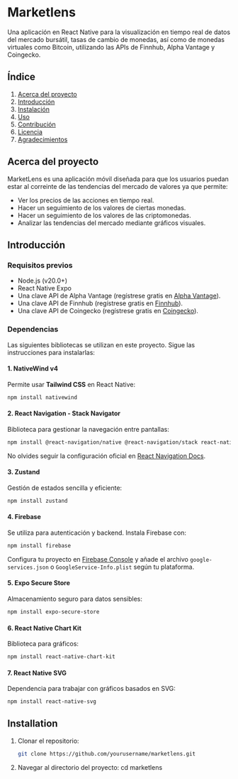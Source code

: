 # Marketlens

Una aplicación en React Native para la visualización en tiempo real de datos del mercado bursátil, tasas de cambio de monedas, así como de monedas virtuales como Bitcoin, utilizando las APIs de Finnhub, Alpha Vantage y Coingecko.

## Índice
1. [Acerca del proyecto](#cerca-del-proyecto)
2. [Introducción](#introducción)
3. [Instalación](#installation)
4. [Uso](#usage)
5. [Contribución](#contributing)
6. [Licencia](#license)
7. [Agradecimientos](#acknowledgements)

## Acerca del proyecto
MarketLens es una aplicación móvil diseñada para que los usuarios puedan estar al correinte de las tendencias del mercado de valores ya que permite:
- Ver los precios de las acciones en tiempo real.
- Hacer un seguimiento de los valores de ciertas monedas.
- Hacer un seguimiento de los valores de las criptomonedas.
- Analizar las tendencias del mercado mediante gráficos visuales.

## Introducción
### Requisitos previos
- Node.js (v20.0+)
- React Native Expo
- Una clave API de Alpha Vantage (regístrese gratis en [Alpha Vantage](https://alphavantage.co)).
- Una clave API de Finnhub (regístrese gratis en [Finnhub](https://finnhub.io)).
- Una clave API de Coingecko (regístrese gratis en [Coingecko](https://api.coingecko.com)).
  
### Dependencias
Las siguientes bibliotecas se utilizan en este proyecto. Sigue las instrucciones para instalarlas:

#### 1. **NativeWind v4**
Permite usar **Tailwind CSS** en React Native:
```bash
npm install nativewind
```

#### 2. **React Navigation - Stack Navigator**
Biblioteca para gestionar la navegación entre pantallas:
```bash
npm install @react-navigation/native @react-navigation/stack react-native-screens react-native-safe-area-context react-native-gesture-handler react-native-reanimated
```
No olvides seguir la configuración oficial en [React Navigation Docs](https://reactnavigation.org/docs/getting-started).

#### 3. **Zustand**
Gestión de estados sencilla y eficiente:
```bash
npm install zustand
```

#### 4. **Firebase**
Se utiliza para autenticación y backend. Instala Firebase con:
```bash
npm install firebase
```
Configura tu proyecto en [Firebase Console](https://console.firebase.google.com/) y añade el archivo `google-services.json` o `GoogleService-Info.plist` según tu plataforma.

#### 5. **Expo Secure Store**
Almacenamiento seguro para datos sensibles:
```bash
npm install expo-secure-store
```

#### 6. **React Native Chart Kit**
Biblioteca para gráficos:
```bash
npm install react-native-chart-kit
```

#### 7. **React Native SVG**
Dependencia para trabajar con gráficos basados en SVG:
```bash
npm install react-native-svg
```

## Installation
1. Clonar el repositorio:
   ```bash
   git clone https://github.com/yourusername/marketlens.git
   ```
2. Navegar al directorio del proyecto:
   cd marketlens


